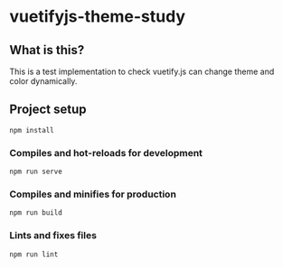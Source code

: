 # vuetifyjs-theme-study

## What is this?

This is a test implementation to check vuetify.js can change theme and color dynamically.

## Project setup
```
npm install
```

### Compiles and hot-reloads for development
```
npm run serve
```

### Compiles and minifies for production
```
npm run build
```

### Lints and fixes files
```
npm run lint
```
